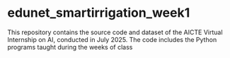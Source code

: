 # edunet_smartirrigation_week1
This repository contains the source code and dataset of the AICTE Virtual Internship on AI, conducted in July 2025. The code includes the Python programs taught during the  weeks of class
